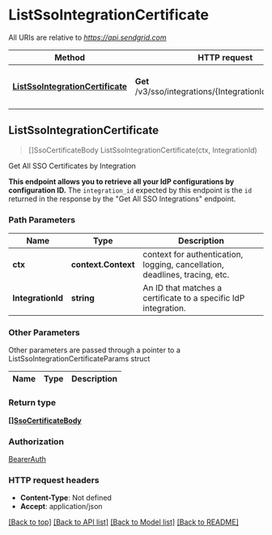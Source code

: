 # ListSsoIntegrationCertificate

All URIs are relative to *https://api.sendgrid.com*

Method | HTTP request | Description
------------- | ------------- | -------------
[**ListSsoIntegrationCertificate**](ListSsoIntegrationCertificate.md#ListSsoIntegrationCertificate) | **Get** /v3/sso/integrations/{IntegrationId}/certificates | Get All SSO Certificates by Integration



## ListSsoIntegrationCertificate

> []SsoCertificateBody ListSsoIntegrationCertificate(ctx, IntegrationId)

Get All SSO Certificates by Integration

**This endpoint allows you to retrieve all your IdP configurations by configuration ID.**  The `integration_id` expected by this endpoint is the `id` returned in the response by the \"Get All SSO Integrations\" endpoint.

### Path Parameters


Name | Type | Description
------------- | ------------- | -------------
**ctx** | **context.Context** | context for authentication, logging, cancellation, deadlines, tracing, etc.
**IntegrationId** | **string** | An ID that matches a certificate to a specific IdP integration.

### Other Parameters

Other parameters are passed through a pointer to a ListSsoIntegrationCertificateParams struct


Name | Type | Description
------------- | ------------- | -------------

### Return type

[**[]SsoCertificateBody**](SsoCertificateBody.md)

### Authorization

[BearerAuth](../README.md#BearerAuth)

### HTTP request headers

- **Content-Type**: Not defined
- **Accept**: application/json

[[Back to top]](#) [[Back to API list]](../README.md#documentation-for-api-endpoints)
[[Back to Model list]](../README.md#documentation-for-models)
[[Back to README]](../README.md)

